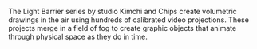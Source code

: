 The Light Barrier series by studio Kimchi and Chips create volumetric drawings
in the air using hundreds of calibrated video projections. These projects merge
in a field of fog to create graphic objects that animate through physical space
as they do in time.
